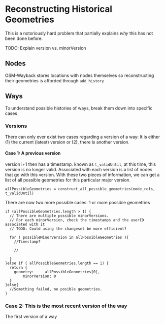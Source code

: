 Reconstructing Historical Geometries
====================================

This is a notoriously hard problem that partially explains _why_ this has not been done before.


TODO: Explain version vs. minorVersion


Nodes
-----
OSM-Wayback stores locations with nodes themselves so reconstructing their geometries is afforded through `add_history`


Ways
----
To understand possible histories of ways, break them down into specific cases

### Versions
There can only ever exist two cases regarding a version of a way: It is either (1) the current (latest) version or (2), there is another version.

#### Case 1: A previous version
version i+1 then has a timestamp. known as `t_validUntil`, at this time, this version is no longer valid. Associated with each version is a list of nodes that go with this version. With these two pieces of information, we can get a list of all possible geometries for this particular major version.

`allPossibleGeometries = construct_all_possible_geometries(node_refs, t_validUntil)`

There are now two more possible cases: 1 or more possible geometries

```
if (allPossibleGeometries.length > 1) {
  // There are multiple possible minorVersions.
  // For each minorVersion, check the timestamps and the userID associated with it
  // TODO: Could using the changeset be more efficient?

  for ( possibleMinorVersion in allPossibleGeometries ){
    //Timestamp?

    //

  }
}else if ( allPossibleGeometries.length == 1) {
  return {
	geometry:     allPossibleGeometries[0],
        minorVersion: 0
  }
}else{
  //Something failed, no posible geometries.
}
```

### Case 2: This is the most recent version of the way

The first version of a way 
